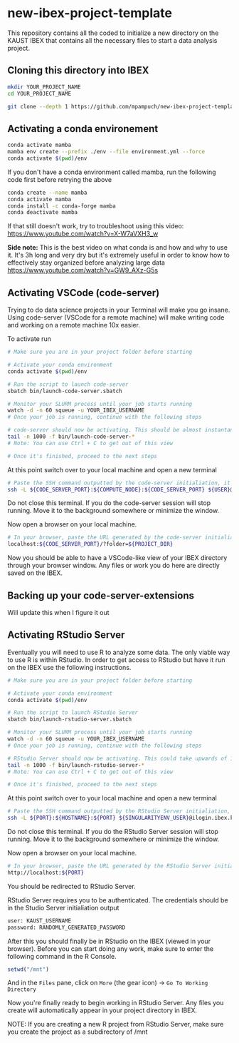# new-ibex-project-template
This repository contains all the coded to initialize a new directory on the KAUST IBEX that contains all the necessary files to start a data analysis project.

## Cloning this directory into IBEX


```bash
mkdir YOUR_PROJECT_NAME
cd YOUR_PROJECT_NAME

git clone --depth 1 https://github.com/mpampuch/new-ibex-project-template temp_folder && rsync -av temp_folder/ . && rm -rf temp_folder

```

## Activating a conda environement

```bash
conda activate mamba
mamba env create --prefix ./env --file environment.yml --force
conda activate $(pwd)/env
```

If you don't have a conda environment called mamba, run the following code first before retrying the above

```bash
conda create --name mamba
conda activate mamba
conda install -c conda-forge mamba
conda deactivate mamba
```

If that still doesn't work, try to troubleshoot using this video: https://www.youtube.com/watch?v=X-W7aVXH3_w

**Side note:** This is the best video on what conda is and how and why to use it. It's 3h long and very dry but it's extremely useful in order to know how to effectively stay organized before analyzing large data https://www.youtube.com/watch?v=GW9_AXz-G5s

## Activating VSCode (code-server)

Trying to do data science projects in your Terminal will make you go insane. Using code-server (VSCode for a remote machine) will make writing code and working on a remote machine 10x easier.

To activate run

```bash
# Make sure you are in your project folder before starting

# Activate your conda environment
conda activate $(pwd)/env

# Run the script to launch code-server
sbatch bin/launch-code-server.sbatch

# Monitor your SLURM process until your job starts running
watch -d -n 60 squeue -u YOUR_IBEX_USERNAME
# Once your job is running, continue with the following steps

# code-server should now be activating. This should be almost instantaneous or very quick. Monitor it (and view the output of the initialization) by running
tail -n 1000 -f bin/launch-code-server-*
# Note: You can use Ctrl + C to get out of this view

# Once it's finished, proceed to the next steps
```

At this point switch over to your local machine and open a new terminal 

```bash
# Paste the SSH command outputted by the code-server initialiation, it will be something like this
ssh -L ${CODE_SERVER_PORT}:${COMPUTE_NODE}:${CODE_SERVER_PORT} ${USER}@ilogin.ibex.kaust.edu.sa 
```

Do not close this terminal. If you do the code-server session will stop running. Move it to the background somewhere or minimize the window.

Now open a browser on your local machine.

```bash
# In your browser, paste the URL generated by the code-server initialiation, it will be something like this
localhost:${CODE_SERVER_PORT}/?folder=${PROJECT_DIR}
```

Now you should be able to have a VSCode-like view of your IBEX directory through your browser window. Any files or work you do here are directly saved on the IBEX.


## Backing up your code-server-extensions

Will update this when I figure it out

## Activating RStudio Server

Eventually you will need to use R to analyze some data. The only viable way to use R is within RStudio. In order to get access to RStudio but have it run on the IBEX use the following instructions.

```bash
# Make sure you are in your project folder before starting

# Activate your conda environment
conda activate $(pwd)/env

# Run the script to launch RStudio Server
sbatch bin/launch-rstudio-server.sbatch

# Monitor your SLURM process until your job starts running
watch -d -n 60 squeue -u YOUR_IBEX_USERNAME
# Once your job is running, continue with the following steps

# RStudio Server should now be activating. This could take upwards of 10 minutes. Monitor it (and view the output of the initialization) by running
tail -n 1000 -f bin/launch-rstudio-server-*
# Note: You can use Ctrl + C to get out of this view

# Once it's finished, proceed to the next steps
```

At this point switch over to your local machine and open a new terminal 

```bash
# Paste the SSH command outputted by the RStudio Server initialiation, it will be something like this
ssh -L ${PORT}:${HOSTNAME}:${PORT} ${SINGULARITYENV_USER}@ilogin.ibex.kaust.edu.sa
```

Do not close this terminal. If you do the RStudio Server session will stop running. Move it to the background somewhere or minimize the window.

Now open a browser on your local machine.

```bash
# In your browser, paste the URL generated by the RStudio Server initialiation, it will be something like this
http://localhost:${PORT}
```

You should be redirected to RStudio Server.

RStudio Server requires you to be authenticated. The credentials should be in the Studio Server initialiation output

```bash
user: KAUST_USERNAME
password: RANDOMLY_GENERATED_PASSWORD
```

After this you should finally be in RStudio on the IBEX (viewed in your browser). Before you can start doing any work, make sure to enter the following command in the R Console.

```R
setwd("/mnt")
```

And in the `Files` pane, click on  `More` (the gear icon) -> `Go To Working Directory`

Now you're finally ready to begin working in RStudio Server. Any files you create will automatically appear in your project directory in IBEX.

NOTE: If you are creating a new R project from RStudio Server, make sure you create the project as a subdirectory of /mnt
